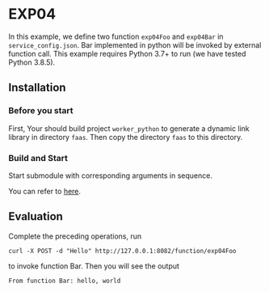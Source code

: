 # EXP04

In this example, we define two function `exp04Foo` and `exp04Bar` in `service_config.json`. Bar implemented in python
will be invoked by external function call.
This example requires Python 3.7+ to run (we have tested Python 3.8.5).

## Installation

### Before you start

First, Your should build project `worker_python` to generate a dynamic link library in directory `faas`.
Then copy the directory `faas` to this directory.

### Build and Start

Start submodule with corresponding arguments in sequence.

You can refer to [here](../../README.md).

## Evaluation

Complete the preceding operations, run

```shell
curl -X POST -d "Hello" http://127.0.0.1:8082/function/exp04Foo
```

to invoke function Bar. Then you will see the output

```shell
From function Bar: hello, world
```
